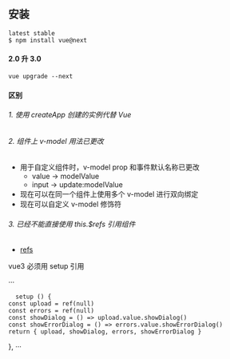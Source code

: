 ## 安装

```
latest stable
$ npm install vue@next
```

#### 2.0 升 3.0

```
vue upgrade --next
```

#### 区别

###### 1. 使用 createApp 创建的实例代替 Vue

###### 2. 组件上 v-model 用法已更改

- 用于自定义组件时，v-model prop 和事件默认名称已更改
    - value -> modelValue
    - input -> update:modelValue
- 现在可以在同一个组件上使用多个 v-model 进行双向绑定
- 现在可以自定义 v-model 修饰符

###### 3. 已经不能直接使用 this.$refs 引用组件

- [refs](https://developer.51cto.com/art/202011/631064.htm)

vue3 必须用 setup 引用

···

  <upload-dialog ref="upload"/>
    <error-dialog ref="errors" />


      setup () {
    const upload = ref(null)
    const errors = ref(null)
    const showDialog = () => upload.value.showDialog()
    const showErrorDialog = () => errors.value.showErrorDialog()
    return { upload, showDialog, errors, showErrorDialog }
  },
···